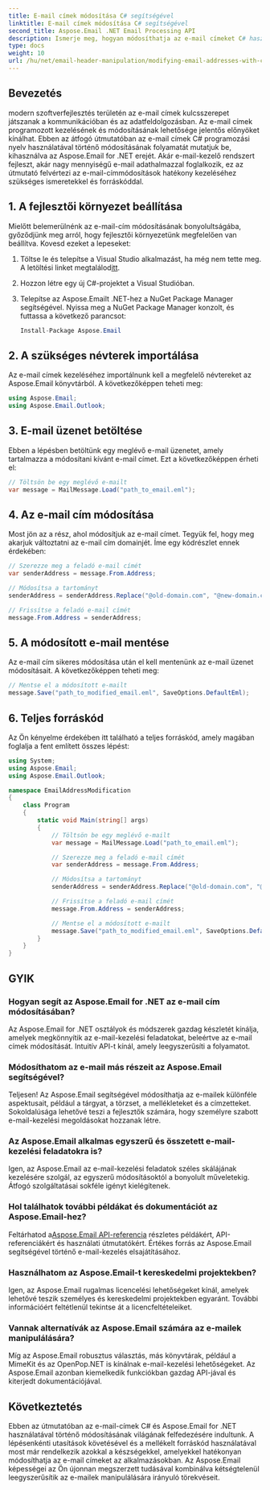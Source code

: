 ```yaml
---
title: E-mail címek módosítása C# segítségével
linktitle: E-mail címek módosítása C# segítségével
second_title: Aspose.Email .NET Email Processing API
description: Ismerje meg, hogyan módosíthatja az e-mail címeket C# használatával az Aspose.Email for .NET segítségével. Kövesse ezt a lépésről lépésre szóló útmutatót az e-mail címek hatékony kezeléséhez.
type: docs
weight: 10
url: /hu/net/email-header-manipulation/modifying-email-addresses-with-csharp/
---
```


## Bevezetés

modern szoftverfejlesztés területén az e-mail címek kulcsszerepet játszanak a kommunikációban és az adatfeldolgozásban. Az e-mail címek programozott kezelésének és módosításának lehetősége jelentős előnyöket kínálhat. Ebben az átfogó útmutatóban az e-mail címek C# programozási nyelv használatával történő módosításának folyamatát mutatjuk be, kihasználva az Aspose.Email for .NET erejét. Akár e-mail-kezelő rendszert fejleszt, akár nagy mennyiségű e-mail adathalmazzal foglalkozik, ez az útmutató felvértezi az e-mail-címmódosítások hatékony kezeléséhez szükséges ismeretekkel és forráskóddal.


## 1. A fejlesztői környezet beállítása

Mielőtt belemerülnénk az e-mail-cím módosításának bonyolultságába, győződjünk meg arról, hogy fejlesztői környezetünk megfelelően van beállítva. Kovesd ezeket a lepeseket:

1.  Töltse le és telepítse a Visual Studio alkalmazást, ha még nem tette meg. A letöltési linket megtalálod[itt](https://visualstudio.microsoft.com/downloads/).

2. Hozzon létre egy új C#-projektet a Visual Studióban.

3. Telepítse az Aspose.Emailt .NET-hez a NuGet Package Manager segítségével. Nyissa meg a NuGet Package Manager konzolt, és futtassa a következő parancsot:
   
   ```csharp
   Install-Package Aspose.Email
   ```

## 2. A szükséges névterek importálása

Az e-mail címek kezeléséhez importálnunk kell a megfelelő névtereket az Aspose.Email könyvtárból. A következőképpen teheti meg:

```csharp
using Aspose.Email;
using Aspose.Email.Outlook;
```

## 3. E-mail üzenet betöltése

Ebben a lépésben betöltünk egy meglévő e-mail üzenetet, amely tartalmazza a módosítani kívánt e-mail címet. Ezt a következőképpen érheti el:

```csharp
// Töltsön be egy meglévő e-mailt
var message = MailMessage.Load("path_to_email.eml");
```

## 4. Az e-mail cím módosítása

Most jön az a rész, ahol módosítjuk az e-mail címet. Tegyük fel, hogy meg akarjuk változtatni az e-mail cím domainjét. Íme egy kódrészlet ennek érdekében:

```csharp
// Szerezze meg a feladó e-mail címét
var senderAddress = message.From.Address;

// Módosítsa a tartományt
senderAddress = senderAddress.Replace("@old-domain.com", "@new-domain.com");

// Frissítse a feladó e-mail címét
message.From.Address = senderAddress;
```

## 5. A módosított e-mail mentése

Az e-mail cím sikeres módosítása után el kell mentenünk az e-mail üzenet módosításait. A következőképpen teheti meg:

```csharp
// Mentse el a módosított e-mailt
message.Save("path_to_modified_email.eml", SaveOptions.DefaultEml);
```

## 6. Teljes forráskód

Az Ön kényelme érdekében itt található a teljes forráskód, amely magában foglalja a fent említett összes lépést:

```csharp
using System;
using Aspose.Email;
using Aspose.Email.Outlook;

namespace EmailAddressModification
{
    class Program
    {
        static void Main(string[] args)
        {
            // Töltsön be egy meglévő e-mailt
            var message = MailMessage.Load("path_to_email.eml");

            // Szerezze meg a feladó e-mail címét
            var senderAddress = message.From.Address;

            // Módosítsa a tartományt
            senderAddress = senderAddress.Replace("@old-domain.com", "@new-domain.com");

            // Frissítse a feladó e-mail címét
            message.From.Address = senderAddress;

            // Mentse el a módosított e-mailt
            message.Save("path_to_modified_email.eml", SaveOptions.DefaultEml);
        }
    }
}
```

## GYIK

### Hogyan segít az Aspose.Email for .NET az e-mail cím módosításában?

Az Aspose.Email for .NET osztályok és módszerek gazdag készletét kínálja, amelyek megkönnyítik az e-mail-kezelési feladatokat, beleértve az e-mail címek módosítását. Intuitív API-t kínál, amely leegyszerűsíti a folyamatot.

### Módosíthatom az e-mail más részeit az Aspose.Email segítségével?

Teljesen! Az Aspose.Email segítségével módosíthatja az e-mailek különféle aspektusait, például a tárgyat, a törzset, a mellékleteket és a címzetteket. Sokoldalúsága lehetővé teszi a fejlesztők számára, hogy személyre szabott e-mail-kezelési megoldásokat hozzanak létre.

### Az Aspose.Email alkalmas egyszerű és összetett e-mail-kezelési feladatokra is?

Igen, az Aspose.Email az e-mail-kezelési feladatok széles skálájának kezelésére szolgál, az egyszerű módosításoktól a bonyolult műveletekig. Átfogó szolgáltatásai sokféle igényt kielégítenek.

### Hol találhatok további példákat és dokumentációt az Aspose.Email-hez?

Feltárhatod a[Aspose.Email API-referencia](https://reference.aspose.com/email/net/) részletes példákért, API-referenciákért és használati útmutatókért. Értékes forrás az Aspose.Email segítségével történő e-mail-kezelés elsajátításához.

### Használhatom az Aspose.Email-t kereskedelmi projektekben?

Igen, az Aspose.Email rugalmas licencelési lehetőségeket kínál, amelyek lehetővé teszik személyes és kereskedelmi projektekben egyaránt. További információért feltétlenül tekintse át a licencfeltételeiket.

### Vannak alternatívák az Aspose.Email számára az e-mailek manipulálására?

Míg az Aspose.Email robusztus választás, más könyvtárak, például a MimeKit és az OpenPop.NET is kínálnak e-mail-kezelési lehetőségeket. Az Aspose.Email azonban kiemelkedik funkciókban gazdag API-jával és kiterjedt dokumentációjával.

## Következtetés

Ebben az útmutatóban az e-mail-címek C# és Aspose.Email for .NET használatával történő módosításának világának felfedezésére indultunk. A lépésenkénti utasítások követésével és a mellékelt forráskód használatával most már rendelkezik azokkal a készségekkel, amelyekkel hatékonyan módosíthatja az e-mail címeket az alkalmazásokban. Az Aspose.Email képességei az Ön újonnan megszerzett tudásával kombinálva kétségtelenül leegyszerűsítik az e-mailek manipulálására irányuló törekvéseit.